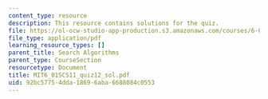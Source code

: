 ```yaml
---
content_type: resource
description: This resource contains solutions for the quiz.
file: https://ol-ocw-studio-app-production.s3.amazonaws.com/courses/6-01sc-introduction-to-electrical-engineering-and-computer-science-i-spring-2011/92bc57754dda18696aba6688084c0553_MIT6_01SCS11_quiz12_sol.pdf
file_type: application/pdf
learning_resource_types: []
parent_title: Search Algorithms
parent_type: CourseSection
resourcetype: Document
title: MIT6_01SCS11_quiz12_sol.pdf
uid: 92bc5775-4dda-1869-6aba-6688084c0553
---
```

